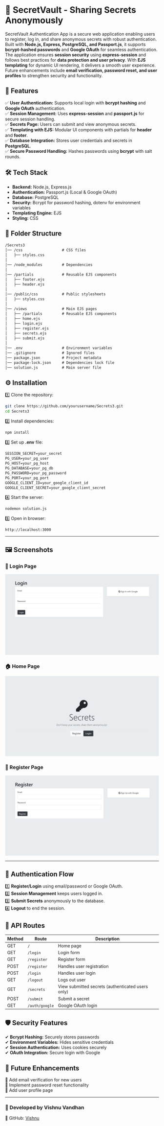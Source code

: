 # 🔐 SecretVault - Sharing Secrets Anonymously

SecretVault Authentication App is a secure web application enabling users to register, log in, and share anonymous secrets with robust authentication. Built with **Node.js, Express, PostgreSQL, and Passport.js**, it supports **bcrypt-hashed passwords** and **Google OAuth** for seamless authentication. The application ensures **session security** using **express-session** and follows best practices for **data protection and user privacy**. With **EJS templating** for dynamic UI rendering, it delivers a smooth user experience. Future enhancements include **email verification, password reset, and user profiles** to strengthen security and functionality.

## 🚀 Features  
✅ **User Authentication:** Supports local login with **bcrypt hashing** and **Google OAuth** authentication.  
✅ **Session Management:** Uses **express-session** and **passport.js** for secure session handling.  
✅ **Secrets Page:** Users can submit and view anonymous secrets.  
✅ **Templating with EJS:** Modular UI components with partials for **header** and **footer**.  
✅ **Database Integration:** Stores user credentials and secrets in **PostgreSQL**.  
✅ **Secure Password Handling:** Hashes passwords using **bcrypt** with salt rounds.  

## 🛠️ Tech Stack  
- **Backend:** Node.js, Express.js  
- **Authentication:** Passport.js (Local & Google OAuth)  
- **Database:** PostgreSQL  
- **Security:** Bcrypt for password hashing, dotenv for environment variables  
- **Templating Engine:** EJS  
- **Styling:** CSS  

## 📂 Folder Structure  
```
/Secrets3  
│── /css                  # CSS files  
│   ├── styles.css  
│  
│── /node_modules         # Dependencies  
│  
│── /partials             # Reusable EJS components  
│   ├── footer.ejs  
│   ├── header.ejs  
│  
│── /public/css           # Public stylesheets  
│   ├── styles.css  
│  
│── /views                # Main EJS pages  
│   ├── /partials         # Reusable EJS components  
│   ├── home.ejs  
│   ├── login.ejs  
│   ├── register.ejs  
│   ├── secrets.ejs  
│   ├── submit.ejs  
│  
│── .env                  # Environment variables  
│── .gitignore            # Ignored files  
│── package.json          # Project metadata  
│── package-lock.json     # Dependencies lock file  
│── solution.js           # Main server file  
```

## ⚙️ Installation  

1️⃣ Clone the repository:  
```sh
git clone https://github.com/yourusername/Secrets3.git
cd Secrets3
```
2️⃣ Install dependencies:  
```sh
npm install
```
3️⃣ Set up **.env** file:  
```
SESSION_SECRET=your_secret  
PG_USER=your_pg_user  
PG_HOST=your_pg_host  
PG_DATABASE=your_pg_db  
PG_PASSWORD=your_pg_password  
PG_PORT=your_pg_port  
GOOGLE_CLIENT_ID=your_google_client_id  
GOOGLE_CLIENT_SECRET=your_google_client_secret  
```
4️⃣ Start the server:  
```sh
nodemon solution.js
```
5️⃣ Open in browser:  
```
http://localhost:3000
```

---

## 🖼️ Screenshots  

### 🔐 Login Page  
![Login Page](screenshots/login.png)  

### 🏠 Home Page  
![Home Page](screenshots/home.png)  

### 📝 Register Page  
![Submit Page](screenshots/register.png)  

---

## 🔑 Authentication Flow  
1️⃣ **Register/Login** using email/password or Google OAuth.  
2️⃣ **Session Management** keeps users logged in.  
3️⃣ **Submit Secrets** anonymously to the database.  
4️⃣ **Logout** to end the session.  

## 📝 API Routes  
| Method | Route          | Description |  
|--------|--------------|-------------|  
| GET    | `/`          | Home page |  
| GET    | `/login`     | Login form |  
| GET    | `/register`  | Register form |  
| POST   | `/register`  | Handles user registration |  
| POST   | `/login`     | Handles user login |  
| GET    | `/logout`    | Logs out user |  
| GET    | `/secrets`   | View submitted secrets (authenticated users only) |  
| POST   | `/submit`    | Submit a secret |  
| GET    | `/auth/google` | Google OAuth login |  

## 🛡️ Security Features  
✔ **Bcrypt Hashing:** Securely stores passwords  
✔ **Environment Variables:** Hides sensitive credentials  
✔ **Session Authentication:** Uses cookies securely  
✔ **OAuth Integration:** Secure login with Google  

## 📌 Future Enhancements  
🚀 Add email verification for new users  
🚀 Implement password reset functionality  
🚀 Add user profile page  

---

### 🎯 Developed by **Vishnu Vandhan**  
🔗 GitHub: [Vishnu](https://github.com/VishVandhan004)  
